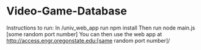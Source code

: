 # Video-Game-Database
Instructions to run:
In /univ_web_app run npm install
Then run node main.js [some random port number]
You can then use the web app at http://access.engr.oregonstate.edu:[same random port number]/
